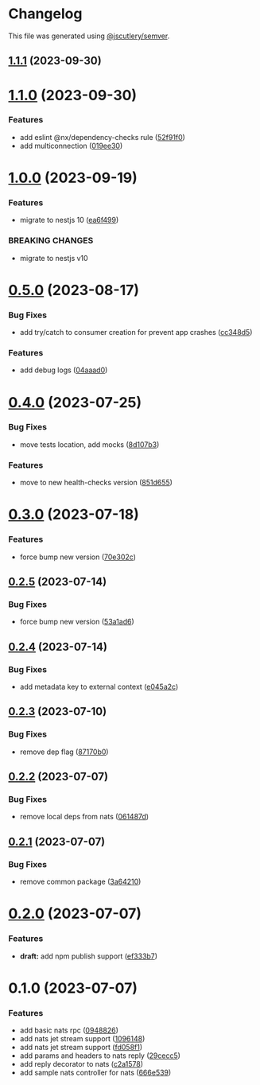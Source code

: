 # Changelog

This file was generated using [@jscutlery/semver](https://github.com/jscutlery/semver).

## [1.1.1](https://github.com/temarusanov/workspace/compare/nats-1.1.0...nats-1.1.1) (2023-09-30)



# [1.1.0](https://github.com/temarusanov/workspace/compare/nats-1.0.0...nats-1.1.0) (2023-09-30)


### Features

* add eslint @nx/dependency-checks rule ([52f91f0](https://github.com/temarusanov/workspace/commit/52f91f0649b91467ed08630cbb2516dd8411fe78))
* add multiconnection ([019ee30](https://github.com/temarusanov/workspace/commit/019ee302a8dddc12d47667b5ae776be7dd6b1a99))



# [1.0.0](https://github.com/temarusanov/workspace/compare/nats-0.5.0...nats-1.0.0) (2023-09-19)


### Features

* migrate to nestjs 10 ([ea6f499](https://github.com/temarusanov/workspace/commit/ea6f499e9deea328d779aa27118d07475ea5ec49))


### BREAKING CHANGES

* migrate to nestjs v10



# [0.5.0](https://github.com/temarusanov/nx/compare/nats-0.4.0...nats-0.5.0) (2023-08-17)


### Bug Fixes

* add try/catch to consumer creation for prevent app crashes ([cc348d5](https://github.com/temarusanov/nx/commit/cc348d50c341cc2dc150363c7c8baeb361e2b306))


### Features

* add debug logs ([04aaad0](https://github.com/temarusanov/nx/commit/04aaad0d29ab4f591dbc025c618e54f2fcceb3c8))



# [0.4.0](https://github.com/temarusanov/nx/compare/nats-0.3.0...nats-0.4.0) (2023-07-25)


### Bug Fixes

* move tests location, add mocks ([8d107b3](https://github.com/temarusanov/nx/commit/8d107b3f0de140fba91635fb3d0a626e15f6e452))


### Features

* move to new health-checks version ([851d655](https://github.com/temarusanov/nx/commit/851d655a8676a5e708f849d08338394a14f60263))



# [0.3.0](https://github.com/temarusanov/nx/compare/nats-0.2.5...nats-0.3.0) (2023-07-18)


### Features

* force bump new version ([70e302c](https://github.com/temarusanov/nx/commit/70e302c6e7b2fbcd4aea80ef83959757584789dc))



## [0.2.5](https://github.com/temarusanov/nx/compare/nats-0.2.4...nats-0.2.5) (2023-07-14)


### Bug Fixes

* force bump new version ([53a1ad6](https://github.com/temarusanov/nx/commit/53a1ad659375ee72f5edc8a40b9502c2ca9a3076))



## [0.2.4](https://github.com/temarusanov/nx/compare/nats-0.2.3...nats-0.2.4) (2023-07-14)


### Bug Fixes

* add metadata key to external context ([e045a2c](https://github.com/temarusanov/nx/commit/e045a2ca192428c0b2be9526f3f03642f345afa5))



## [0.2.3](https://github.com/temarusanov/nx/compare/nats-0.2.2...nats-0.2.3) (2023-07-10)


### Bug Fixes

* remove dep flag ([87170b0](https://github.com/temarusanov/nx/commit/87170b016ee8df35f811bc06c9eabd99c6544781))



## [0.2.2](https://github.com/temarusanov/nx/compare/nats-0.2.1...nats-0.2.2) (2023-07-07)


### Bug Fixes

* remove local deps from nats ([061487d](https://github.com/temarusanov/nx/commit/061487d3a6b9f05ba484623f724fdb11db6ec636))



## [0.2.1](https://github.com/temarusanov/nx/compare/nats-0.2.0...nats-0.2.1) (2023-07-07)

### Bug Fixes

- remove common package ([3a64210](https://github.com/temarusanov/nx/commit/3a6421001f1b673778b76c110e0af39520c1cc52))

# [0.2.0](https://github.com/temarusanov/nx/compare/nats-0.1.0...nats-0.2.0) (2023-07-07)

### Features

- **draft:** add npm publish support ([ef333b7](https://github.com/temarusanov/nx/commit/ef333b7567c3df1f99393205cccd75443f28f065))

# 0.1.0 (2023-07-07)

### Features

- add basic nats rpc ([0948826](https://github.com/temarusanov/nx/commit/09488264b6dd6f4ff0c4f4bbeaeff18eb7b9b2e0))
- add nats jet stream support ([1096148](https://github.com/temarusanov/nx/commit/1096148962a3316c9757748496984d1e33746f85))
- add nats jet stream support ([fd058f1](https://github.com/temarusanov/nx/commit/fd058f1825efc3b28a1907ba1e3cf7d81e177c58))
- add params and headers to nats reply ([29cecc5](https://github.com/temarusanov/nx/commit/29cecc54bc4302b3d0e123361cbe441ccc3199b3))
- add reply decorator to nats ([c2a1578](https://github.com/temarusanov/nx/commit/c2a1578c508f42b3941de0a5436d74a929233e3f))
- add sample nats controller for nats ([666e539](https://github.com/temarusanov/nx/commit/666e539c210b4ed63c6ff61378a835c10910d2d8))
